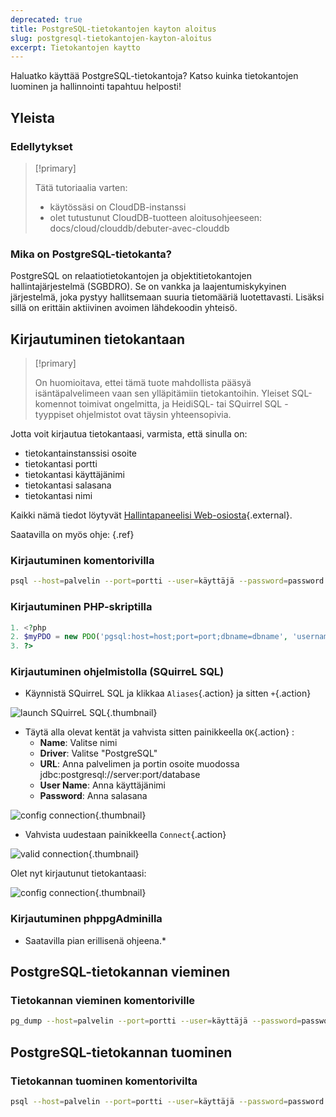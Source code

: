 ```yaml
---
deprecated: true
title: PostgreSQL-tietokantojen kayton aloitus
slug: postgresql-tietokantojen-kayton-aloitus
excerpt: Tietokantojen kaytto
---
```


Haluatko käyttää PostgreSQL-tietokantoja? Katso kuinka tietokantojen luominen ja hallinnointi tapahtuu helposti!


## Yleista

### Edellytykset


> [!primary]
>
> Tätä tutoriaalia varten:
> - käytössäsi on CloudDB-instanssi
> - olet tutustunut CloudDB-tuotteen aloitusohjeeseen: docs/cloud/clouddb/debuter-avec-clouddb
>

### Mika on PostgreSQL-tietokanta?
PostgreSQL on relaatiotietokantojen ja objektitietokantojen hallintajärjestelmä (SGBDRO). Se on vankka ja laajentumiskykyinen järjestelmä, joka pystyy hallitsemaan suuria tietomääriä luotettavasti. Lisäksi sillä on erittäin aktiivinen avoimen lähdekoodin yhteisö.


## Kirjautuminen tietokantaan


> [!primary]
>
> On huomioitava, ettei tämä tuote mahdollista pääsyä isäntäpalvelimeen vaan sen ylläpitämiin tietokantoihin. Yleiset SQL-komennot toimivat ongelmitta, ja HeidiSQL- tai SQuirrel SQL -tyyppiset ohjelmistot ovat täysin yhteensopivia.
> 

Jotta voit kirjautua tietokantaasi, varmista, että sinulla on:

- tietokantainstanssisi osoite
- tietokantasi portti
- tietokantasi käyttäjänimi
- tietokantasi salasana
- tietokantasi nimi

Kaikki nämä tiedot löytyvät [Hallintapaneelisi Web-osiosta](https://www.ovh.com/manager/web/){.external}.

Saatavilla on myös ohje: [](debuter-avec-clouddbguide.fi-fi.md){.ref}


### Kirjautuminen komentorivilla

```bash
psql --host=palvelin --port=portti --user=käyttäjä --password=password tietokannan_nimi
```


### Kirjautuminen PHP-skriptilla

```php
1. <?php
2. $myPDO = new PDO('pgsql:host=host;port=port;dbname=dbname', 'username', 'password');
3. ?>
```


### Kirjautuminen ohjelmistolla (SQuirreL SQL)
- Käynnistä SQuirreL SQL ja klikkaa `Aliases`{.action} ja sitten `+`{.action}


![launch SQuirreL SQL](images/1.PNG){.thumbnail}

- Täytä alla olevat kentät ja vahvista sitten painikkeella `OK`{.action} :
    - **Name**: Valitse nimi
    - **Driver**: Valitse "PostgreSQL"
    - **URL**: Anna palvelimen ja portin osoite muodossa jdbc:postgresql://server:port/database
    - **User Name**: Anna käyttäjänimi
    - **Password**: Anna salasana


![config connection](images/2.PNG){.thumbnail}

- Vahvista uudestaan painikkeella `Connect`{.action}


![valid connection](images/3.PNG){.thumbnail}

Olet nyt kirjautunut tietokantaasi:


![config connection](images/4.PNG){.thumbnail}


### Kirjautuminen phppgAdminilla
- Saatavilla pian erillisenä ohjeena.*


## PostgreSQL-tietokannan vieminen

### Tietokannan vieminen komentoriville

```bash
pg_dump --host=palvelin --port=portti --user=käyttäjä --password=password tietokannan_nimi > tietokannan_nimi.sql
```


## PostgreSQL-tietokannan tuominen

### Tietokannan tuominen komentorivilta

```bash
psql --host=palvelin --port=portti --user=käyttäjä --password=password tietokannan_nimi < tietokannan_nimi.sql
```